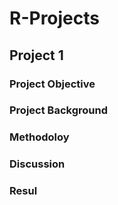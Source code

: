 # R-Projects
## Project 1

### Project Objective

### Project Background 


### Methodoloy 


### Discussion 

### Resul
